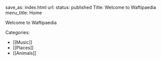 save_as: index.html
url: 
status: published
Title: Welcome to Waftipaedia
menu_title: Home

Welcome to Waftipaedia


Categories:

* [[Music]]
* [[Places]]
* [[Animals]]
